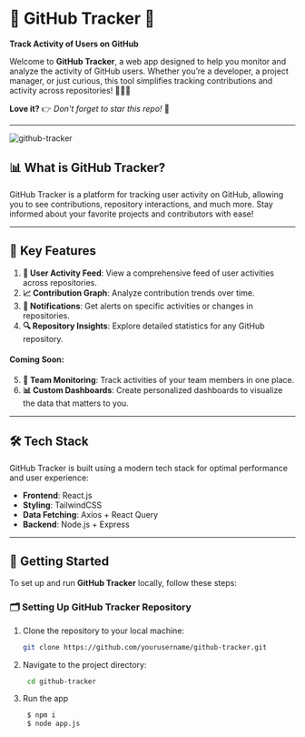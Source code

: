 # 🌟 **GitHub Tracker** 🌟

**Track Activity of Users on GitHub**

Welcome to **GitHub Tracker**, a web app designed to help you monitor and analyze the activity of GitHub users. Whether you’re a developer, a project manager, or just curious, this tool simplifies tracking contributions and activity across repositories! 🚀👩‍💻

**Love it?** 👉 _Don't forget to star this repo!_ 🌟

---

![github-tracker](https://github.com/user-attachments/assets/github-tracker-screenshot.png)

## 📊 What is GitHub Tracker?

GitHub Tracker is a platform for tracking user activity on GitHub, allowing you to see contributions, repository interactions, and much more. Stay informed about your favorite projects and contributors with ease!

---

## 🔑 Key Features

1. **📅 User Activity Feed**: View a comprehensive feed of user activities across repositories.
2. **📈 Contribution Graph**: Analyze contribution trends over time.
3. **🔔 Notifications**: Get alerts on specific activities or changes in repositories.
4. **🔍 Repository Insights**: Explore detailed statistics for any GitHub repository.

#### **Coming Soon**:

5. **👥 Team Monitoring**: Track activities of your team members in one place.
6. **📊 Custom Dashboards**: Create personalized dashboards to visualize the data that matters to you.

---

## 🛠️ Tech Stack

GitHub Tracker is built using a modern tech stack for optimal performance and user experience:

- **Frontend**: React.js
- **Styling**: TailwindCSS
- **Data Fetching**: Axios + React Query
- **Backend**: Node.js + Express

---

## 🚀 Getting Started

To set up and run **GitHub Tracker** locally, follow these steps:

### 🗂️ Setting Up GitHub Tracker Repository

1. Clone the repository to your local machine:
   ```bash
   git clone https://github.com/yourusername/github-tracker.git
   ```

2. Navigate to the project directory:
   ```bash
    cd github-tracker
   ```

3. Run the app
   ```bash
    $ npm i
    $ node app.js
   ```
